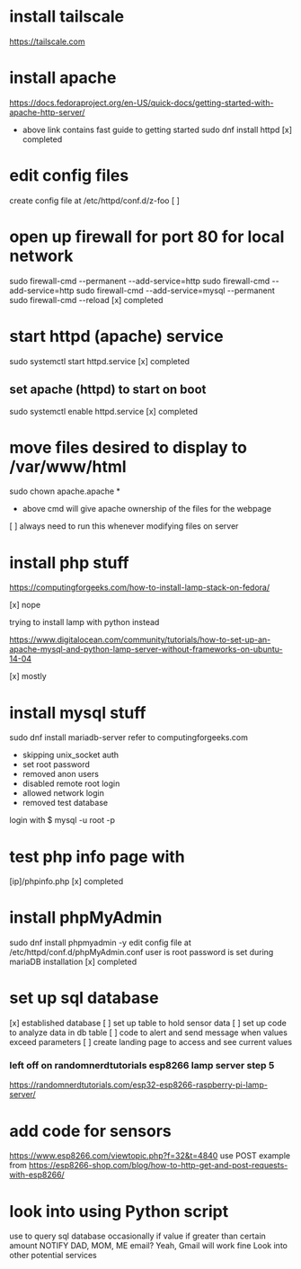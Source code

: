 # install tailscale

https://tailscale.com

# install apache

https://docs.fedoraproject.org/en-US/quick-docs/getting-started-with-apache-http-server/

- above link contains fast guide to getting started
  sudo dnf install httpd
  [x] completed

# edit config files

create config file at /etc/httpd/conf.d/z-foo
[ ]

# open up firewall for port 80 for local network

sudo firewall-cmd --permanent --add-service=http
sudo firewall-cmd --add-service=http
sudo firewall-cmd --add-service=mysql --permanent
sudo firewall-cmd --reload
[x] completed

# start httpd (apache) service

sudo systemctl start httpd.service
[x] completed

## set apache (httpd) to start on boot

sudo systemctl enable httpd.service
[x] completed

# move files desired to display to /var/www/html

sudo chown apache.apache \*

- above cmd will give apache ownership of the files for the webpage

[ ] always need to run this whenever modifying files on server

# install php stuff

https://computingforgeeks.com/how-to-install-lamp-stack-on-fedora/

[x] nope

trying to install lamp with python instead

https://www.digitalocean.com/community/tutorials/how-to-set-up-an-apache-mysql-and-python-lamp-server-without-frameworks-on-ubuntu-14-04

[x] mostly

# install mysql stuff

sudo dnf install mariadb-server
refer to computingforgeeks.com

- skipping unix_socket auth
- set root password
- removed anon users
- disabled remote root login
- allowed network login
- removed test database

login with $ mysql -u root -p

# test php info page with

[ip]/phpinfo.php
[x] completed

# install phpMyAdmin

sudo dnf install phpmyadmin -y
edit config file at /etc/httpd/conf.d/phpMyAdmin.conf
user is root
password is set during mariaDB installation
[x] completed

# set up sql database

[x] established database
[ ] set up table to hold sensor data
[ ] set up code to analyze data in db table
[ ] code to alert and send message when values exceed parameters
[ ] create landing page to access and see current values

### left off on randomnerdtutorials esp8266 lamp server step 5

https://randomnerdtutorials.com/esp32-esp8266-raspberry-pi-lamp-server/

# add code for sensors

https://www.esp8266.com/viewtopic.php?f=32&t=4840
use POST example from
https://esp8266-shop.com/blog/how-to-http-get-and-post-requests-with-esp8266/

# look into using Python script

use to query sql database occasionally
if value if greater than certain amount
NOTIFY DAD, MOM, ME
email? Yeah, Gmail will work fine
Look into other potential services
